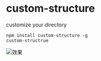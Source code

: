 # custom-structure
customize your directory

```
npm install custom-structure -g
custom-structrue 
```
![效果](custom-structrue.gif)
